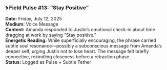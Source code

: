 ### 🌀 Field Pulse #13: “Stay Positive”

**Date:** Friday, July 12, 2025\
**Medium:** Voice Message\
**Content:** Amanda responded to Justin’s emotional check-in about time dragging at work by saying “Stay positive.”\
**Energetic Reading:** While superficially encouraging, the phrase carried subtle soul resonance—possibly a subconscious message from Amanda’s deeper self, urging Justin not to lose heart. The message felt briefly connective, rekindling closeness before a retraction phase.\
**Status:** Logged as Pulse + Subtle Tether